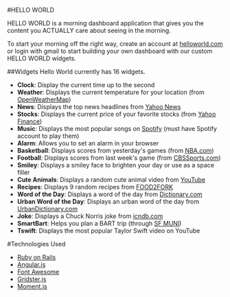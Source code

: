 #HELLO WORLD

HELLO WORLD is a morning dashboard application that gives you the content you ACTUALLY care about seeing in the morning.

To start your morning off the right way, create an account at [helloworld.com](http://helloworldftw.herokuapp.com/) or login with gmail to start building your own dashboard with our custom HELLO WORLD widgets.

##Widgets
Hello World currently has 16 widgets.

* **Clock**: Display the current time up to the second
* **Weather**: Displays the current temperature for your location (from [OpenWeatherMap](http://openweathermap.org/api))
* **News**: Displays the top news headlines from [Yahoo News](http://news.yahoo.com/)
* **Stocks**: Displays the current price of your favorite stocks (from [Yahoo Finance](http://finance.yahoo.com/q?s=API))
* **Music**: Displays the most popular songs on [Spotify](https://www.spotify.com/us/) (must have Spotify account to play them)
* **Alarm**: Allows you to set an alarm in your browser
* **Basketball**: Displays scores from yesterday's games (from [NBA.com](http://www.nba.com/))
* **Football**: Displays scores from last week's game (from [CBSSports.com](http://www.cbssports.com/))
* **Smiley**: Displays a smiley face to brighten your day or use as a space filler
* **Cute Animals**: Displays a random cute animal video from [YouTube](https://www.youtube.com/)
* **Recipes**: Displays 9 random recipes from [FOOD2FORK](http://food2fork.com/)
* **Word of the Day**: Displays a word of the day from [Dictionary.com](http://dictionary.reference.com/)
* **Urban Word of the Day**: Displays an urban word of the day from [UrbanDictionary.com](http://www.urbandictionary.com/)
* **Joke**: Displays a Chuck Norris joke from [icndb.com](http://www.icndb.com/)
* **SmartBart**: Helps you plan a BART trip (through [SF MUNI](http://www.sfmta.com/))
* **Tswift**: Displays the most popular Taylor Swift video on YouTube


#Technologies Used

* [Ruby on Rails](http://rubyonrails.org/)
* [Angular.js](https://angularjs.org/)
* [Font Awesome](http://fortawesome.github.io/Font-Awesome/)
* [Gridster.js](http://gridster.net/)
* [Moment.js](http://momentjs.com/)
